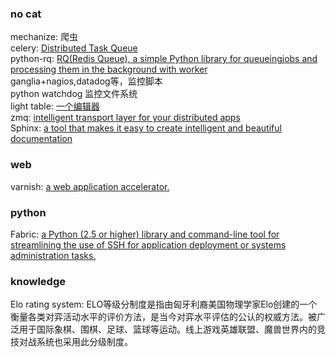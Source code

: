 ### no cat ###

mechanize: 爬虫
<br>
celery: [Distributed Task Queue](http://www.celeryproject.org/)
<br>
python-rq: [RQ(Redis Queue), a simple Python library for queueingjobs and processing them in the background with worker](http://python-rq.org/)
<br>
ganglia+nagios,datadog等，监控脚本
<br>
python watchdog 监控文件系统
<br>
light table: [一个编辑器](http://www.lighttable.com/)
<br>
zmq: [intelligent transport layer for your distributed apps](http://zeromq.org/intro:read-the-manual)
<br>
Sphinx: [ a tool that makes it easy to create intelligent and beautiful documentation](http://sphinx-doc.org/index.html)


### web ###

varnish: [a web application accelerator.](https://www.varnish-cache.org)


### python ###
Fabric: [a Python (2.5 or higher) library and command-line tool for streamlining the use of SSH for application deployment or systems administration tasks.](http://docs.fabfile.org/)


### knowledge ###
Elo rating system: ELO等级分制度是指由匈牙利裔美国物理学家Elo创建的一个衡量各类对弈活动水平的评价方法，是当今对弈水平评估的公认的权威方法。被广泛用于国际象棋、围棋、足球、篮球等运动。线上游戏英雄联盟、魔兽世界内的竞技对战系统也采用此分级制度。
